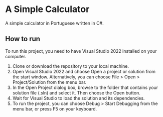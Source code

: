 # A Simple Calculator
A simple calculator in Portuguese written in C#.

## How to run
To run this project, you need to have Visual Studio 2022 installed on your computer.

1. Clone or download the repository to your local machine.
2. Open Visual Studio 2022 and choose Open a project or solution from the start window. Alternatively, you can choose File > Open > Project/Solution from the menu bar.
3. In the Open Project dialog box, browse to the folder that contains your solution file (.sln) and select it. Then choose the Open button.
4. Wait for Visual Studio to load the solution and its dependencies.
5. To run the project, you can choose Debug > Start Debugging from the menu bar, or press F5 on your keyboard.
